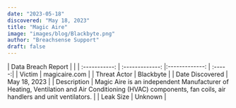 ```yaml
---
date: "2023-05-18"
discovered: "May 18, 2023"
title: "Magic Aire"
image: "images/blog/Blackbyte.png"
author: "Breachsense Support"
draft: false
---
```


| Data Breach Report           |              | 
| :-----------: | :-------------:     |:-------------:    | :-----:|
| Victim      | magicaire.com      | 
| Threat Actor      | Blackbyte      | 
| Date Discovered      | May 18, 2023      | 
| Description      | Magic Aire is an independent Manufacturer of Heating, Ventilation and Air Conditioning (HVAC) components, fan coils, air handlers and unit ventilators.      | 
| Leak Size      | Unknown      | 

